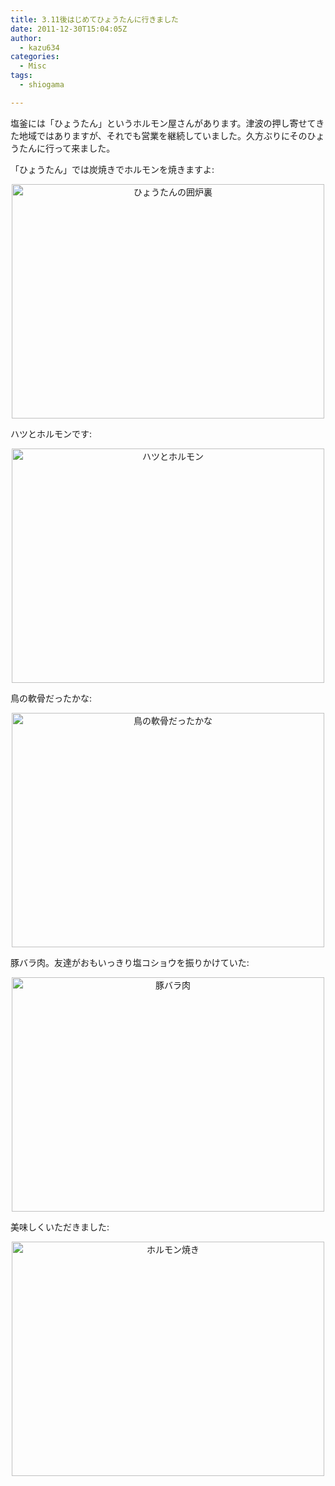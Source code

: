 ```yaml
---
title: 3.11後はじめてひょうたんに行きました
date: 2011-12-30T15:04:05Z
author:
  - kazu634
categories:
  - Misc
tags:
  - shiogama

---
```

塩釜には「ひょうたん」というホルモン屋さんがあります。津波の押し寄せてきた地域ではありますが、それでも営業を継続していました。久方ぶりにそのひょうたんに行って来ました。

<!--more-->



「ひょうたん」では炭焼きでホルモンを焼きますよ:

<p style="text-align: center;">
<a href="http://www.flickr.com/photos/42332031@N02/6597350247/" onclick="__gaTracker('send', 'event', 'outbound-article', 'http://www.flickr.com/photos/42332031@N02/6597350247/', '');" title="ひょうたんの囲炉裏 by kazu634, on Flickr"><img class="aligncenter" src="http://farm8.staticflickr.com/7022/6597350247_b2e718975a.jpg" alt="ひょうたんの囲炉裏" width="500" height="375" /></a>
</p>

ハツとホルモンです:

<p style="text-align: center;">
<a href="http://www.flickr.com/photos/42332031@N02/6597351367/" onclick="__gaTracker('send', 'event', 'outbound-article', 'http://www.flickr.com/photos/42332031@N02/6597351367/', '');" title="ハツとホルモン by kazu634, on Flickr"><img class="aligncenter" src="http://farm8.staticflickr.com/7142/6597351367_cde6f56731.jpg" alt="ハツとホルモン" width="500" height="375" /></a>
</p>

鳥の軟骨だったかな:

<p style="text-align: center;">
<a href="http://www.flickr.com/photos/42332031@N02/6597352381/" onclick="__gaTracker('send', 'event', 'outbound-article', 'http://www.flickr.com/photos/42332031@N02/6597352381/', '');" title="鳥の軟骨だったかな by kazu634, on Flickr"><img class="aligncenter" src="http://farm8.staticflickr.com/7157/6597352381_9d84a12701.jpg" alt="鳥の軟骨だったかな" width="500" height="375" /></a>
</p>

豚バラ肉。友達がおもいっきり塩コショウを振りかけていた:

<p style="text-align: center;">
<a href="http://www.flickr.com/photos/42332031@N02/6597352851/" onclick="__gaTracker('send', 'event', 'outbound-article', 'http://www.flickr.com/photos/42332031@N02/6597352851/', '');" title="豚バラ肉 by kazu634, on Flickr"><img class="aligncenter" src="http://farm8.staticflickr.com/7034/6597352851_41903a8843.jpg" alt="豚バラ肉" width="500" height="375" /></a>
</p>

美味しくいただきました:

<p style="text-align: center;">
<a href="http://www.flickr.com/photos/42332031@N02/6597351897/" onclick="__gaTracker('send', 'event', 'outbound-article', 'http://www.flickr.com/photos/42332031@N02/6597351897/', '');" title="ホルモン焼き by kazu634, on Flickr"><img class="aligncenter" src="http://farm8.staticflickr.com/7148/6597351897_0f4ebb5231.jpg" alt="ホルモン焼き" width="500" height="375" /></a>
</p>
